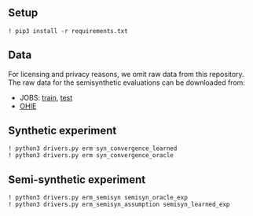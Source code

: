 ## Setup
```
! pip3 install -r requirements.txt
```

## Data
For licensing and privacy reasons, we omit raw data from this repository. The raw data for the semisynthetic evaluations can be downloaded from: 
- JOBS: [train](https://www.fredjo.com/files/jobs_DW_bin.new.10.train.npz), [test](https://www.fredjo.com/files/jobs_DW_bin.new.10.test.npz)
- [OHIE](https://dataverse.harvard.edu/dataset.xhtml?persistentId=doi:10.7910/DVN/SJG1ED)


## Synthetic experiment
```
! python3 drivers.py erm syn_convergence_learned
! python3 drivers.py erm syn_convergence_oracle
```

## Semi-synthetic experiment
```
! python3 drivers.py erm_semisyn semisyn_oracle_exp
! python3 drivers.py erm_semisyn_assumption semisyn_learned_exp
```
